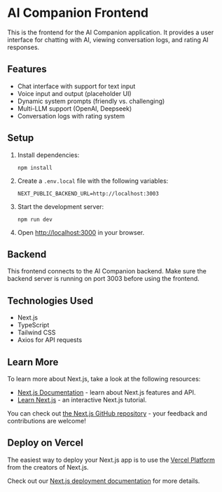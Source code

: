 # AI Companion Frontend

This is the frontend for the AI Companion application. It provides a user interface for chatting with AI, viewing conversation logs, and rating AI responses.

## Features

- Chat interface with support for text input
- Voice input and output (placeholder UI)
- Dynamic system prompts (friendly vs. challenging)
- Multi-LLM support (OpenAI, Deepseek)
- Conversation logs with rating system

## Setup

1. Install dependencies:
   ```
   npm install
   ```

2. Create a `.env.local` file with the following variables:
   ```
   NEXT_PUBLIC_BACKEND_URL=http://localhost:3003
   ```

3. Start the development server:
   ```
   npm run dev
   ```

4. Open [http://localhost:3000](http://localhost:3000) in your browser.

## Backend

This frontend connects to the AI Companion backend. Make sure the backend server is running on port 3003 before using the frontend.

## Technologies Used

- Next.js
- TypeScript
- Tailwind CSS
- Axios for API requests

## Learn More

To learn more about Next.js, take a look at the following resources:

- [Next.js Documentation](https://nextjs.org/docs) - learn about Next.js features and API.
- [Learn Next.js](https://nextjs.org/learn) - an interactive Next.js tutorial.

You can check out [the Next.js GitHub repository](https://github.com/vercel/next.js) - your feedback and contributions are welcome!

## Deploy on Vercel

The easiest way to deploy your Next.js app is to use the [Vercel Platform](https://vercel.com/new?utm_medium=default-template&filter=next.js&utm_source=create-next-app&utm_campaign=create-next-app-readme) from the creators of Next.js.

Check out our [Next.js deployment documentation](https://nextjs.org/docs/app/building-your-application/deploying) for more details.
